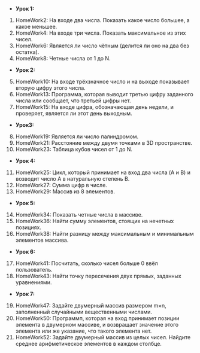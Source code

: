 + **Урок 1:**
1. HomeWork2: На входе два числа. Показать какое число большее, а какое меньшее.
2. HomeWork4: На входе три числа. Показать максимальное из этих чисел.
3. HomeWork6: Является ли число чётным (делится ли оно на два без остатка).
4. HomeWork8: Четные числа от 1 до N.
+ **Урок 2:**
5. HomeWork10: На входе трёхзначное число и на выходе показывает вторую цифру этого числа.
6. HomeWork13: Программа, которая выводит третью цифру заданного числа или сообщает, что третьей цифры нет.
7. HomeWork15: На входе цифра, обозначающая день недели, и проверяет, является ли этот день выходным.
+ **Урок3:**
8. HomeWork19: Является ли число палиндромом.
9. HomeWork21: Расстояние между двумя точками в 3D пространстве.
10. HomeWork23: Таблица кубов чисел от 1 до N.
+ **Урок 4:**
11. HomeWork25: Цикл, который принимает на вход два числа (A и B) и возводит число A в натуральную степень B.
12. HomeWork27: Сумма цифр в числе.
13. HomeWork29: Массив из 8 элементов.
+ **Урок 5:**
14. HomeWork34: Показать четные числа в массиве.
15. HomeWork36: Найти сумму элементов, стоящих на нечетных позициях.
16. HomeWork38: Найти разницу между максимальным и минимальным элементов массива.
+ **Урок 6:**
17. HomeWork41: Посчитать, сколько чисел больше 0 ввёл пользователь.
18. HomeWork43: Найти точку пересечения двух прямых, заданных уравнениями.
+ **Урок 7:**
19. HomeWork47: Задайте двумерный массив размером m×n, заполненный случайными вещественными числами.
20. HomeWork50: Программп, которая на вход принимает позиции элемента в двумерном массиве, и возвращает значение этого элемента или же указание, что такого элемента нет.
21. HomeWork52: Задайте двумерный массив из целых чисел. Найдите среднее арифметическое элементов в каждом столбце.


